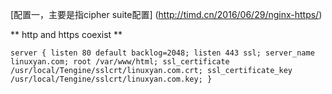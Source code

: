  [配置一，主要是指cipher suite配置] (http://timd.cn/2016/06/29/nginx-https/)

** http and https coexist **

` server {
          listen 80 default backlog=2048;
          listen 443 ssl;
          server_name linuxyan.com;
          root /var/www/html;
          ssl_certificate /usr/local/Tengine/sslcrt/linuxyan.com.crt;
          ssl_certificate_key /usr/local/Tengine/sslcrt/linuxyan.com.key;
        } `
